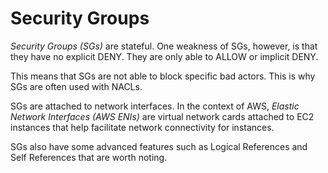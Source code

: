 # Security Groups

_Security Groups (SGs)_ are stateful. One weakness of SGs, however, is that they have no explicit DENY. They are only able to ALLOW or implicit DENY.

This means that SGs are not able to block specific bad actors. This is why SGs are often used with NACLs.

SGs are attached to network interfaces. In the context of AWS, _Elastic Network Interfaces (AWS ENIs)_ are virtual network cards attached to EC2 instances that help facilitate network connectivity for instances.

SGs also have some advanced features such as Logical References and Self References that are worth noting.
